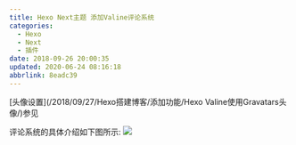 ```yaml
---
title: Hexo Next主题 添加Valine评论系统
categories: 
  - Hexo
  - Next
  - 插件
date: 2018-09-26 20:00:35
updated: 2020-06-24 08:16:18
abbrlink: 8eadc39
---
```

<div id='my_toc'></div>
<style>.header_1{margin-left: 1em;}.header_2{margin-left: 2em;}.header_3{margin-left: 3em;}.header_4{margin-left: 4em;}.header_5{margin-left: 5em;}.header_6{margin-left: 6em;}</style>
<!--more-->
<script>if (navigator.platform.search('arm')==-1){document.getElementById('my_toc').style.display = 'none';}var e,p = document.getElementsByTagName('p');while (p.length>0) {e = p[0];e.parentElement.removeChild(e);}</script>

<!--end-->
[头像设置](/2018/09/27/Hexo搭建博客/添加功能/Hexo Valine使用Gravatars头像/)参见

评论系统的具体介绍如下图所示:
![](https://image-1257720033.cos.ap-shanghai.myqcloud.com/blog/Blog/Hexo/Valine/Gravatars/%E8%AF%84%E8%AE%BA%E7%B3%BB%E7%BB%9F%E6%A8%A1%E5%9D%97%E4%BB%8B%E7%BB%8D.png)
